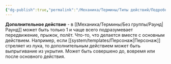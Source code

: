 ```yaml
---
{"dg-publish":true,"permalink":"/Механика/Термины/Типы действий/Подробнее о типах действий/Дополнительное/","noteIcon":"","created":"2025-09-07T13:19:26.806+03:00","updated":"2025-09-04T12:29:53.638+03:00"}
---
```




**Дополнительное действие** - в [[Механика/Термины/Без группы/Раунд\|Раунд]] может быть только 1 и чаще всего подразумевает передвижение, прыжок, полёт. Что-то, что делается вместе с основным действием. Например, если [[system/templates/Персонаж\|Персонаж]] стреляет из лука, то дополнительным действием может быть выпрыгивание из укрытия. Может быть совершено до, вовремя или после основного действия.